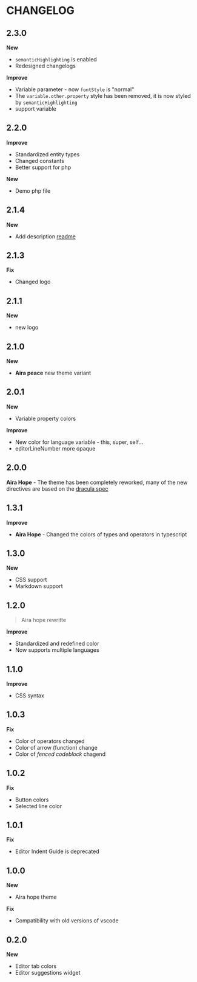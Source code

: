 # CHANGELOG

## 2.3.0

**New**

- `semanticHighlighting` is enabled
- Redesigned changelogs

**Improve**

- Variable parameter - now `fontStyle` is "normal"
- The `variable.other.property` style has been removed, it is now styled by `semanticHighlighting`
- support variable

## 2.2.0

**Improve**

- Standardized entity types
- Changed constants
- Better support for php

**New**

- Demo php file

## 2.1.4

**New**

- Add description [readme](/README.md)

## 2.1.3

**Fix**

- Changed logo

## 2.1.1

**New**

- new logo

## 2.1.0

**New**

- **Aira peace** new theme variant

## 2.0.1

**New**

- Variable property colors

**Improve**

- New color for language variable - this, super, self...
- editorLineNumber more opaque

## 2.0.0

**Aira Hope** - The theme has been completely reworked, many of the new directives are based on the [dracula spec](https://spec.draculatheme.com/)

## 1.3.1

**Improve**

- **Aira Hope** - Changed the colors of types and operators in typescript

## 1.3.0

**New**

- CSS support
- Markdown support

## 1.2.0

> Aira hope rewritte

**Improve**

- Standardized and redefined color
- Now supports multiple languages

## 1.1.0

**Improve**

- CSS syntax

## 1.0.3

**Fix**

- Color of operators changed
- Color of arrow (function) change
- Color of _fenced codeblock_ chagend

## 1.0.2

**Fix**

- Button colors
- Selected line color

## 1.0.1

**Fix**

- Editor Indent Guide is deprecated

## 1.0.0

**New**

- Aira hope theme

**Fix**

- Compatibility with old versions of vscode

## 0.2.0

**New**

- Editor tab colors
- Editor suggestions widget
